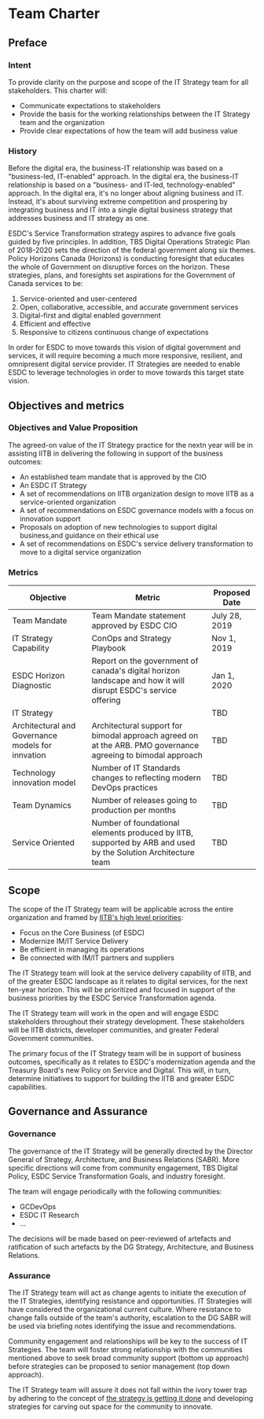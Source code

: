 # Team Charter
## Preface
### Intent
To provide clarity on the purpose and scope of the IT Strategy team for all stakeholders. This charter will:
- Communicate expectations to stakeholders
- Provide the basis for the working relationships between the IT Strategy team and the organization
- Provide clear expectations of how the team will add business value

### History
Before the digital era, the business-IT relationship was based on a "business-led, IT-enabled" approach. In the digital era, 
the business-IT relationship is based on a "business- and IT-led, technology-enabled" approach. 
In the digital era, it's no longer about aligning business and IT. Instead, it's about surviving extreme 
competition and prospering by integrating business and IT into a single digital business strategy that 
addresses business and IT strategy as one.

ESDC's Service Transformation strategy aspires to advance five goals guided by five principles. In addition, 
TBS Digital Operations Strategic Plan of 2018-2020 sets the direction of the federal government along six themes. 
Policy Horizons Canada (Horizons) is conducting foresight that educates the whole of Government  on disruptive forces on 
the horizon. These strategies, plans, and foresights set aspirations for the Government of Canada services to be:

1. Service-oriented and user-centered
2. Open, collaborative, accessible, and accurate government services
3. Digital-first and digital enabled government
4. Efficient and effective
5. Responsive to citizens continuous change of expectations

In order for ESDC to move towards this vision of digital government and services, it will require becoming a much more 
responsive, resilient, and omnipresent digital service provider. IT Strategies are needed to enable ESDC to leverage 
technologies in order to move towards this target state vision. 

## Objectives and metrics
### Objectives and Value Proposition
The agreed-on value of the IT Strategy practice for the nextn year will be in assisting IITB in delivering the following in support of the business outcomes: 

- An established team mandate that is approved by the CIO
- An ESDC IT Strategy
- A set of recommendations on IITB organization design to move IITB as a service-oriented organization
- A set of recommendations on ESDC governance models with a focus on innovation support
- Proposals on adoption of new technologies to support digital business,and guidance on their ethical use
- A set of recommendations on ESDC's service delivery transformation to move to a digital service organization

### Metrics
| Objective | Metric | Proposed Date |
|---|---|---|
|Team Mandate|Team Mandate statement approved by ESDC CIO|July 28, 2019|
|IT Strategy Capability|ConOps and Strategy Playbook|Nov 1, 2019|
|ESDC Horizon Diagnostic|Report on the government of canada's digital horizon landscape and how it will disrupt ESDC's service offering|Jan 1, 2020|
|IT Strategy||TBD|
|Architectural and Governance models for innvation|Architectural support for bimodal approach agreed on at the ARB. PMO governance agreeing to bimodal approach|TBD|
|Technology innovation model|Number of IT Standards changes to reflecting modern DevOps practices|TBD|
|Team Dynamics|Number of releases going to production per months|TBD|
|Service Oriented|Number of foundational elements produced by IITB, supported by ARB and used by the Solution Architecture team|TBD|

## Scope
The scope of the IT Strategy team will be applicable across the entire organization and framed by 
[IITB's high level priorities](http://esdc.prv/en/iitb/corporate/Who_We_Are/Plans_and_Priorities/index.shtml):
- Focus on the Core Business (of ESDC)
- Modernize IM/IT Service Delivery
- Be efficient in managing its operations
- Be connected with IM/IT partners and suppliers

The IT Strategy team will look at the service delivery capability of IITB, and of the greater ESDC landscape as it relates to digital services, for the next ten-year horizon. This will be prioritized  and focused in support of the business priorities by the ESDC Service Transformation agenda.

The IT Strategy team will work in the open and will engage ESDC stakeholders throughout their strategy development. These stakeholders will be IITB districts, developer communities, and greater Federal Government communities.

The primary focus of the IT Strategy team will be in support of business outcomes, specifically as it relates to ESDC's modernization agenda and the Treasury Board's new Policy on Service and Digital. This will, in turn, determine initiatives to support for building the IITB and greater ESDC capabilities.


## Governance and Assurance
### Governance
The governance of the IT Strategy will be generally directed by the Director General of Strategy, Architecture, and Business Relations (SABR). More specific directions will come from community engagement, TBS Digital Policy, ESDC Service Transformation Goals, and industry foresight.

The team will engage periodically with the following communities:
- GCDevOps
- ESDC IT Research
- ...

The decisions will be made based on peer-reviewed of artefacts and ratification of such artefacts by the DG Strategy, Architecture, and Business Relations.

### Assurance
The IT Strategy team will act as change agents to initiate the execution of the IT Strategies, identifying resistance and opportunities. IT Strategies will have considered the organizational current culture. Where resistance to change falls outside of the team's authority, escalation to the DG SABR will be used via briefing notes identifying the issue and recommendations.

Community engagement and relationships will be key to the success of IT Strategies. The team will foster strong relationship with the communities mentioned above to seek broad community support (bottom up approach) before strategies can be proposed to senior management (top down approach).

The IT Strategy team will assure it does not fall within the ivory tower trap by adhering to the concept of [the strategy is getting it done](https://twitter.com/AlexBenay/status/962712226741268480) and developing strategies for carving out space for the community to innovate.


